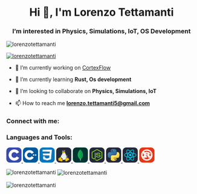<h1 align="center">Hi 👋, I'm Lorenzo Tettamanti</h1>
<h3 align="center">I’m interested in Physics, Simulations, IoT, OS Development</h3>

<p align="left"> <img src="https://komarev.com/ghpvc/?username=lorenzotettamanti&label=Profile%20views&color=0e75b6&style=flat" alt="lorenzotettamanti" /> </p>

<p align="left"> <a href="https://github.com/ryo-ma/github-profile-trophy"><img src="https://github-profile-trophy.vercel.app/?username=lorenzotettamanti" alt="lorenzotettamanti" /></a> </p>

- 🔭 I’m currently working on [CortexFlow](https://github.com/CortexFlow)

- 🌱 I’m currently learning **Rust, Os development**

- 👯 I’m looking to collaborate on **Physics, Simulations, IoT**

- 📫 How to reach me **lorenzo.tettamanti5@gmail.com**

<h3 align="left">Connect with me:</h3>
<p align="left">
</p>

<h3 align="left">Languages and Tools:</h3>
<p align="left"> <a href="https://www.cprogramming.com/" target="_blank" rel="noreferrer"> <img src="https://github.com/tandpfun/skill-icons/blob/main/icons/C.svg" alt="c" width="40" height="40"/> </a> <a href="https://www.w3schools.com/cpp/" target="_blank" rel="noreferrer"> <img src="https://github.com/tandpfun/skill-icons/blob/main/icons/CPP.svg" alt="cplusplus" width="40" height="40"/> </a> <a href="https://www.w3schools.com/css/" target="_blank" rel="noreferrer"> <img src="https://github.com/tandpfun/skill-icons/blob/main/icons/CSS.svg" alt="css3" width="40" height="40"/> </a> <a href="https://www.linux.org/" target="_blank" rel="noreferrer"> <img src="https://github.com/tandpfun/skill-icons/blob/main/icons/Linux-Dark.svg" alt="linux" width="40" height="40"/> </a> <a href="https://www.mongodb.com/" target="_blank" rel="noreferrer"> <img src="https://github.com/tandpfun/skill-icons/blob/main/icons/MongoDB.svg" alt="mongodb" width="40" height="40"/> </a> <a href="https://nodejs.org" target="_blank" rel="noreferrer"> <img src="https://github.com/tandpfun/skill-icons/blob/main/icons/NodeJS-Dark.svg" alt="nodejs" width="40" height="40"/> </a> <a href="https://www.python.org" target="_blank" rel="noreferrer"> <img src="https://github.com/tandpfun/skill-icons/blob/main/icons/Python-Dark.svg" alt="python" width="40" height="40"/> </a> <a href="https://reactjs.org/" target="_blank" rel="noreferrer"> <img src="https://github.com/tandpfun/skill-icons/blob/main/icons/React-Dark.svg" alt="react" width="40" height="40"/> </a> <a href="https://www.rust-lang.org" target="_blank" rel="noreferrer"> <img src="https://github.com/tandpfun/skill-icons/blob/main/icons/Rust.svg" alt="rust" width="40" height="40"/> </a> </p>

<p><img align="left" src="https://github-readme-stats.vercel.app/api/top-langs?username=lorenzotettamanti&show_icons=true&locale=en&layout=compact" alt="lorenzotettamanti" /></p>

<p>&nbsp;<img align="center" src="https://github-readme-stats.vercel.app/api?username=lorenzotettamanti&show_icons=true&locale=en" alt="lorenzotettamanti" /></p>

<p><img align="center" src="https://github-readme-streak-stats.herokuapp.com/?user=lorenzotettamanti&" alt="lorenzotettamanti" /></p>
